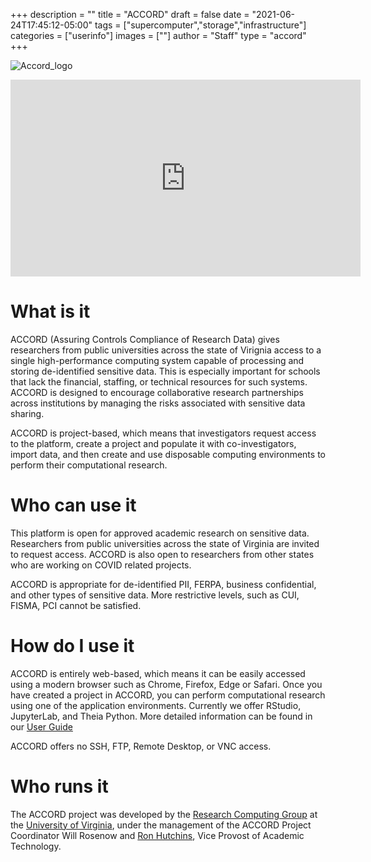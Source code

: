 +++
description = ""
title = "ACCORD"
draft = false
date = "2021-06-24T17:45:12-05:00"
tags = ["supercomputer","storage","infrastructure"]
categories = ["userinfo"]
images = [""]
author = "Staff"
type = "accord"
+++

![Accord_logo](/images/accord/ACCORD_logo.png)

<iframe width="560" height="315" src="https://www.youtube.com/embed/JvrhVyX-wdM" title="YouTube video player" frameborder="0" allow="accelerometer; autoplay; clipboard-write; encrypted-media; gyroscope; picture-in-picture" allowfullscreen></iframe>

# What is it

ACCORD (Assuring Controls Compliance of Research Data) gives researchers from public universities across the state of Virignia access to a single high-performance computing system capable of processing and storing de-identified sensitive data. This is especially important for schools that lack the financial, staffing, or technical resources for such systems. ACCORD is designed to encourage collaborative research partnerships across institutions by managing the risks associated with sensitive data sharing.

ACCORD is project-based, which means that investigators request access
to the platform, create a project and populate it with co-investigators,
import data, and then create and use disposable computing environments
to perform their computational research.


# Who can use it


This platform is open for approved academic research on sensitive data. Researchers from
public universities across the state of Virginia are invited to request access. ACCORD is also open to researchers from other states who are working on COVID related projects.

ACCORD is appropriate for de-identified PII, FERPA, business confidential, and other types of sensitive data. More
restrictive levels, such as CUI, FISMA, PCI cannot be satisfied.


# How do I use it


ACCORD is entirely web-based, which means it can be easily accessed using a modern browser such as Chrome, Firefox, Edge or Safari. Once you have created a project in ACCORD, you can perform computational research using one of the application environments. Currently we offer RStudio, JupyterLab, and Theia Python. More detailed information can be found in our [User Guide](https://accord-docs.uvarc.io/user-guide.html)

ACCORD offers no SSH, FTP, Remote Desktop, or VNC access.



# Who runs it


The ACCORD project was developed by the [Research Computing Group](https://www.rc.virginia.edu) at the [University of Virginia](https://www.virginia.edu/), under the management of the ACCORD Project Coordinator Will Rosenow and [Ron Hutchins](https://vpit.virginia.edu/), Vice Provost of Academic Technology.
